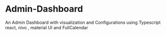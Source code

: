 # Admin-Dashboard
An Admin Dashboard with visualization and Configurations using Typescript react, nivo , material UI and FullCalendar

